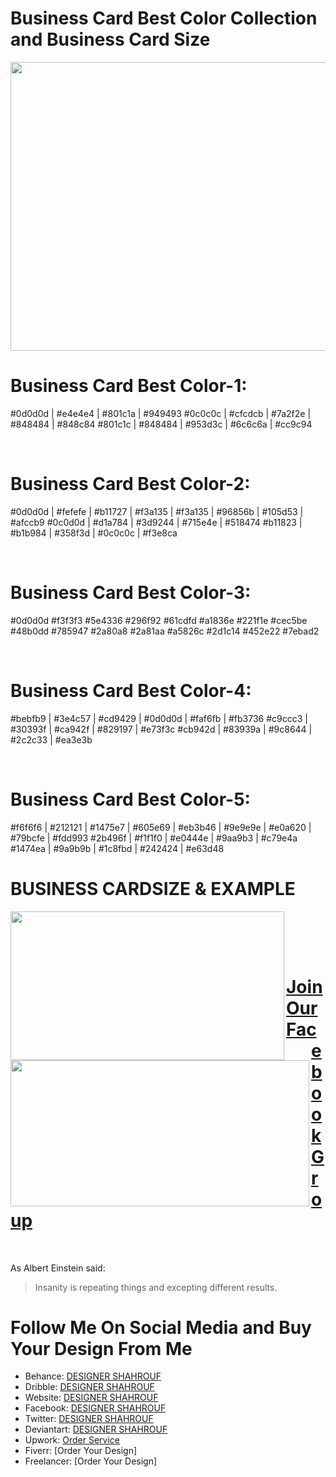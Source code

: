 # Business Card Best Color Collection and Business Card Size

<img src="http://envato-knowledgebase.s3.amazonaws.com/Item%20Tips/bleedlines.jpeg" width="600" height="462">

<br />

# Business Card Best Color-1: 
#0d0d0d | #e4e4e4 | #801c1a | #949493
#0c0c0c | #cfcdcb | #7a2f2e | #848484 | #848c84
#801c1c | #848484 | #953d3c | #6c6c6a | #cc9c94

<br />

# Business Card Best Color-2:
#0d0d0d | #fefefe | #b11727 | #f3a135 | #f3a135 | #96856b | #105d53 | #afccb9
#0c0d0d | #d1a784 | #3d9244 | #715e4e | #518474
#b11823 | #b1b984 | #358f3d | #0c0c0c | #f3e8ca

<br />

# Business Card Best Color-3:
#0d0d0d #f3f3f3 #5e4336 #296f92 #61cdfd #a1836e
#221f1e #cec5be #48b0dd #785947 #2a80a8
#2a81aa #a5826c #2d1c14 #452e22 #7ebad2

<br />

# Business Card Best Color-4: 
#bebfb9 | #3e4c57 | #cd9429 | #0d0d0d | #faf6fb | #fb3736
#c9ccc3 | #30393f | #ca942f | #829197 | #e73f3c
#cb942d | #83939a | #9c8644 | #2c2c33 | #ea3e3b

<br />

# Business Card Best Color-5:
#f6f6f6 | #212121 | #1475e7 | #605e69 | #eb3b46 | #9e9e9e | #e0a620 | #79bcfe | #fdd993
#2b496f | #f1f1f0 | #e0444e | #9aa9b3 | #c79e4a 
#1474ea | #9a9b9b | #1c8fbd | #242424 | #e63d48

# BUSINESS CARDSIZE & EXAMPLE 

<a href="url"><img src="https://www.wordexceltemplates.com/wp-content/uploads/2019/05/Construction-Business-card-5-CRC.png" align="left" height="238" width="438" ></a>

<a href="url"><img src="https://logosbynick.com/wp-content/uploads/2019/09/business-card-size-templates.png" align="left" height="234" width="478" ></a> <br />

<br /> 

<br /> 

# [Join Our Facebook Group](https://www.facebook.com/groups/graphicsdesign71)

<br />

As Albert Einstein said:
> Insanity is repeating things and excepting different results.

# Follow Me On Social Media and Buy Your Design From Me 

- Behance: [DESIGNER SHAHROUF](https://www.behance.net/designershahrouf)
- Dribble: [DESIGNER SHAHROUF](https://dribbble.com/designerrakib)
- Website: [DESIGNER SHAHROUF](https://www.designershahrouf.blogspot.com)
- Facebook: [DESIGNER SHAHROUF](https://www.facebook.com/groups/graphicsdesign71)
- Twitter: [DESIGNER SHAHROUF](https://www.twitter.com/designershahrouf)
- Deviantart: [DESIGNER SHAHROUF](https://www.deviantart.com/designershahrouf)
- Upwork: [Order Service](https://www.upwork.com/o/profiles/users/~0100df4e55e467097e/)
- Fiverr: [Order Your Design]
- Freelancer: [Order Your Design]
